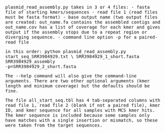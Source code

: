 <tt>
plasmid_read_assembly.py takes in 3 or 4 files:
	- fasta file of starting kmers/sequences
	- read file 1 (read files must be fasta format)
	- base output name (two output files are created: out_name.fa
	  contains the assembled contigs and out_name.cov has a list of
	  coverage for each kmer and gives output if the assembly stops due
      to a repeat region or diverging sequence.
	- command line option -p for a paired-read file

in this order:
   python plasmid_read_assembly.py start_seq_SRR3984929.txt \ 
                                   SRR3984929_1_short.fasta \
                                   SRR3984929_assembly      \
                                   -p=SRR3984929_2_short.fasta

The --help command will also give the command-line arguments. There are
two other optional arguments (kmer length and minimum coverage) but the
defaults should be fine.

The file all_start_seq.tbl has 4 tab-separated columns with read file 1,
read file 2 (blank if not a paired file), kmer ID, and kmer sequence for
all samples with MCS kmer hits. The kmer sequence is included because
some samples only have matches with a single insertion or mismatch, so
these were taken from the target sequences.

</tt>
